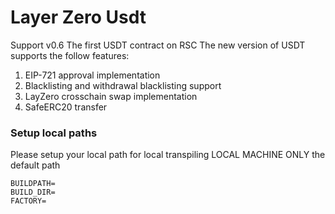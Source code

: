 # Layer Zero Usdt
Support v0.6
The first USDT contract on RSC
The new version of USDT supports the follow features:

1. EIP-721 approval implementation
2. Blacklisting and withdrawal blacklisting support
3. LayZero crosschain swap implementation
4. SafeERC20 transfer


### Setup local paths
Please setup your local path for local transpiling
LOCAL MACHINE ONLY the default path

```
BUILDPATH=
BUILD_DIR=
FACTORY=
```
